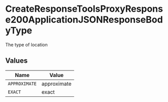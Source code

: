 # CreateResponseToolsProxyResponse200ApplicationJSONResponseBodyType

The type of location


## Values

| Name          | Value         |
| ------------- | ------------- |
| `APPROXIMATE` | approximate   |
| `EXACT`       | exact         |